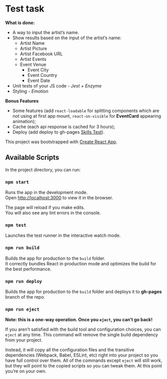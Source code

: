 # Test task
**What is done:**
- A way to input the artist’s name.
- Show results based on the input of the artist’s name:
  - Artist Name
  - Artist Picture
  - Artist Facebook URL
  - Artist Events
  - Event Venue
    - Event City
    - Event Country
    - Event Date
- Unit tests of your JS code - *Jest + Enzyme*
- Styling - *Emotion*

**Bonus Features**
- Some features (add `react-loadable` for splitting components which are not using at first app mount, `react-on-visible` for **EventCard** appearing animation);
- Cache​ (each api response is cached for 3 hours);
- Deploy​ (add deploy to gh-pages [Skills Test](https://ronny25.github.io/skills-test)).


This project was bootstrapped with [Create React App](https://github.com/facebookincubator/create-react-app).


## Available Scripts

In the project directory, you can run:

### `npm start`

Runs the app in the development mode.<br>
Open [http://localhost:3000](http://localhost:3000) to view it in the browser.

The page will reload if you make edits.<br>
You will also see any lint errors in the console.

### `npm test`

Launches the test runner in the interactive watch mode.<br>

### `npm run build`

Builds the app for production to the `build` folder.<br>
It correctly bundles React in production mode and optimizes the build for the best performance.

### `npm run deploy`

Builds the app for production to the `build` folder and deploys it to **gh-pages** branch of the repo.

### `npm run eject`

**Note: this is a one-way operation. Once you `eject`, you can’t go back!**

If you aren’t satisfied with the build tool and configuration choices, you can `eject` at any time. This command will remove the single build dependency from your project.

Instead, it will copy all the configuration files and the transitive dependencies (Webpack, Babel, ESLint, etc) right into your project so you have full control over them. All of the commands except `eject` will still work, but they will point to the copied scripts so you can tweak them. At this point you’re on your own.
